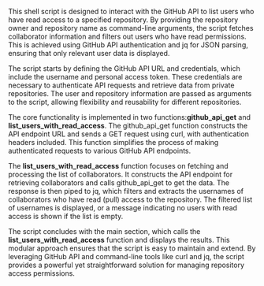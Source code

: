 This shell script is designed to interact with the GitHub API to list users who have read access to a specified repository. By providing the repository owner and repository name as command-line arguments, the script fetches collaborator information and filters out users who have read permissions. This is achieved using GitHub API authentication and jq for JSON parsing, ensuring that only relevant user data is displayed.

The script starts by defining the GitHub API URL and credentials, which include the username and personal access token. These credentials are necessary to authenticate API requests and retrieve data from private repositories. The user and repository information are passed as arguments to the script, allowing flexibility and reusability for different repositories.

The core functionality is implemented in two functions:**github_api_get** and **list_users_with_read_access**. The github_api_get function constructs the API endpoint URL and sends a GET request using curl, with authentication headers included. This function simplifies the process of making authenticated requests to various GitHub API endpoints.

The **list_users_with_read_access** function focuses on fetching and processing the list of collaborators. It constructs the API endpoint for retrieving collaborators and calls github_api_get to get the data. The response is then piped to jq, which filters and extracts the usernames of collaborators who have read (pull) access to the repository. The filtered list of usernames is displayed, or a message indicating no users with read access is shown if the list is empty.

The script concludes with the main section, which calls the **list_users_with_read_access** function and displays the results. This modular approach ensures that the script is easy to maintain and extend. By leveraging GitHub API and command-line tools like curl and jq, the script provides a powerful yet straightforward solution for managing repository access permissions.
